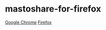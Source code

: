 # mastoshare-for-firefox
[Google Chrome](https://chrome.google.com/webstore/detail/mastoshare/mfdneocoinldonfcdoicdjllngnakoga)
[Firefox](https://addons.mozilla.org/ja/firefox/addon/mastoshare/)
